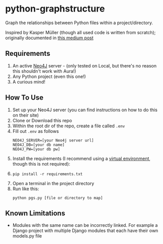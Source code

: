 # python-graphstructure
Graph the relationships between Python files within a project/directory.

Inspired by Kasper Müller (though all used code is written from scratch); originally documented in [this medium post](https://towardsdatascience.com/building-a-map-of-your-python-project-using-graph-technology-visualize-your-code-6764e81f3500)

## Requirements
1. An active [Neo4J](https://neo4j.com/) server - (only tested on Local, but there's no reason this shouldn't work with Aura!)
2. Any Python project (even this one!)
3. A curious mind!

## How To Use
1. Set up your Neo4J server (you can find instructions on how to do this on their site)
2. Clone or Download this repo
3. Within the root dir of the repo, create a file called `.env`
4. Fill out `.env` as follows
    ```
    NEO4J_SERVER=[your Neo4j server url]
    NEO4J_DB=[your db name]
    NEO4J_PW=[your db pw]
    ```
5. Install the requirements (I recommend using a [virtual environment](https://docs.python.org/3/library/venv.html), though this is not required):
6. ```
   pip install -r requirements.txt
   ```
7. Open a terminal in the project directory
8. Run like this:
    ```
    python pgs.py [file or directory to map]
    ```

## Known Limitations
- Modules with the same name can be incorrectly linked. For example a Django project with multiple Django modules that each have their own models.py file